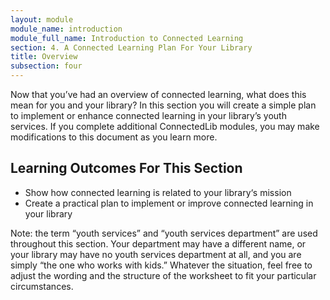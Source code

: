 ```yaml
---
layout: module
module_name: introduction
module_full_name: Introduction to Connected Learning
section: 4. A Connected Learning Plan For Your Library
title: Overview
subsection: four
---
```


Now that you’ve had an overview of connected learning, what does this mean for you and your library? In this section you will create a simple plan to implement or enhance connected learning in your library’s youth services. If you complete additional ConnectedLib modules, you may make modifications to this document as you learn more. 

## Learning Outcomes For This Section
<ul class="fancy">
<li>Show how connected learning is related to your library‘s mission</li>
<li>Create a practical plan to implement or improve connected learning in your library</li>
</ul>

Note: the term “youth services” and “youth services department” are used throughout this section. Your department may have a different name, or your library may have no youth services department at all, and you are simply “the one who works with kids.” Whatever the situation, feel free to adjust the wording and the structure of the worksheet to fit your particular circumstances.
